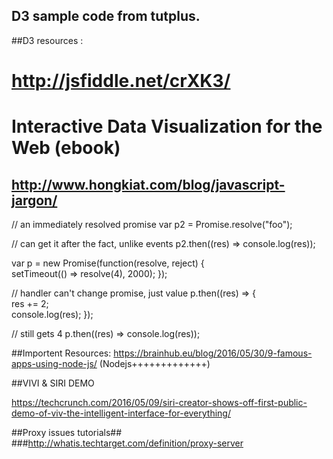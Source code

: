 ## D3 sample code from tutplus.
##D3 resources :
# http://jsfiddle.net/crXK3/
# Interactive Data Visualization for the Web (ebook)

## http://www.hongkiat.com/blog/javascript-jargon/

// an immediately resolved promise
var p2 = Promise.resolve("foo"); 

// can get it after the fact, unlike events
p2.then((res) => console.log(res)); 

var p = new Promise(function(resolve, reject) {  
   setTimeout(() => resolve(4), 2000);
});

// handler can't change promise, just value
p.then((res) => {  
  res += 2;  
  console.log(res);
});

// still gets 4
p.then((res) => console.log(res)); 


##Importent Resources:
  https://brainhub.eu/blog/2016/05/30/9-famous-apps-using-node-js/   (Nodejs+++++++++++++)

##VIVI & SIRI DEMO

https://techcrunch.com/2016/05/09/siri-creator-shows-off-first-public-demo-of-viv-the-intelligent-interface-for-everything/


##Proxy issues tutorials##
###http://whatis.techtarget.com/definition/proxy-server
